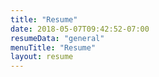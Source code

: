 ```yaml
---
title: "Resume"
date: 2018-05-07T09:42:52-07:00
resumeData: "general"
menuTitle: "Resume"
layout: resume
---
```


